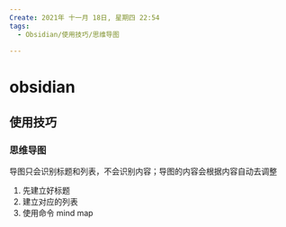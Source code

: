 ```yaml
---
Create: 2021年 十一月 18日, 星期四 22:54
tags: 
  - Obsidian/使用技巧/思维导图

---
```





# obsidian
## 使用技巧

### 思维导图
导图只会识别标题和列表，不会识别内容；导图的内容会根据内容自动去调整

1. 先建立好标题
2. 建立对应的列表
3. 使用命令 mind map



